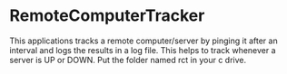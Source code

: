# RemoteComputerTracker
This applications tracks a remote computer/server by pinging it after an interval and logs the results in a log file. This helps to track whenever a server is UP or DOWN.
Put the folder named rct in your c drive.
